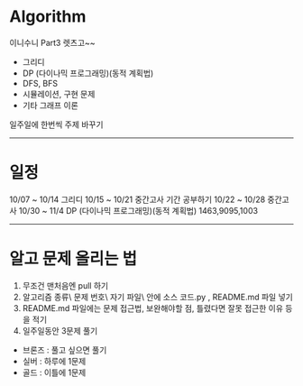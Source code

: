 # Algorithm
이니수니 Part3 렛츠고~~

- 그리디
- DP (다이나믹 프로그래밍)(동적 계획법)
- DFS, BFS
- 시뮬레이션, 구현 문제
- 기타 그래프 이론

일주일에 한번씩 주제 바꾸기

---------------------------------------------
# 일정
10/07 ~ 10/14 그리디
10/15 ~ 10/21 중간고사 기간 공부하기
10/22 ~ 10/28 중간고사
10/30 ~ 11/4 DP (다이나믹 프로그래밍)(동적 계획법) 1463,9095,1003


---------------------------------------------

# 알고 문제 올리는 법
1. 무조건 맨처음엔 pull 하기
2. 알고리즘 종류\ 문제 번호\ 자기 파일\ 안에 소스 코드.py , README.md 파일 넣기
3. README.md 파일에는 문제 접근법, 보완해야할 점, 틀렸다면 잘못 접근한 이유 등을 적기
4. 일주일동안 3문제 풀기
 - 브론즈 : 풀고 싶으면 풀기
 - 실버 : 하루에 1문제
 - 골드 : 이틀에 1문제
